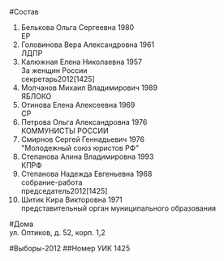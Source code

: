 #Состав
1. Белькова Ольга Сергеевна 1980   
    ЕР
2. Головинова Вера Александровна 1961   
    ЛДПР
3. Калюжная Елена Николаевна 1957   
    За женщин России  
    секретарь2012[1425]  
4. Молчанов Михаил Владимирович 1989   
    ЯБЛОКО
5. Отинова Елена Алексеевна 1969   
    СР
6. Петрова Ольга Александровна 1976   
    КОММУНИСТЫ РОССИИ
7. Смирнов Сергей Геннадьевич 1976   
    "Молодежный союз юристов РФ"
8. Степанова Алина Владимировна 1993   
    КПРФ
9. Степанова Надежда Евгеньевна 1968   
    собрание-работа  
    председатель2012[1425]  
10. Шитик Кира Викторовна 1971   
    представительный орган муниципального образования

#Дома  
ул. Оптиков,  д. 52, корп. 1,2

#Выборы-2012
##Номер УИК
1425
